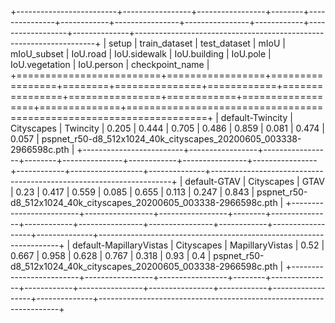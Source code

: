 +-------------------------+-----------------+-----------------+--------+---------------+------------+----------------+----------------+------------+------------------+--------------+--------------------------------------------------------------------+
| setup                   | train_dataset   | test_dataset    |   mIoU |   mIoU_subset |   IoU.road |   IoU.sidewalk |   IoU.building |   IoU.pole |   IoU.vegetation |   IoU.person | checkpoint_name                                                    |
+=========================+=================+=================+========+===============+============+================+================+============+==================+==============+====================================================================+
| default-Twincity        | Cityscapes      | Twincity        |  0.205 |         0.444 |      0.705 |          0.486 |          0.859 |      0.081 |            0.474 |        0.057 | pspnet_r50-d8_512x1024_40k_cityscapes_20200605_003338-2966598c.pth |
+-------------------------+-----------------+-----------------+--------+---------------+------------+----------------+----------------+------------+------------------+--------------+--------------------------------------------------------------------+
| default-GTAV            | Cityscapes      | GTAV            |  0.23  |         0.417 |      0.559 |          0.085 |          0.655 |      0.113 |            0.247 |        0.843 | pspnet_r50-d8_512x1024_40k_cityscapes_20200605_003338-2966598c.pth |
+-------------------------+-----------------+-----------------+--------+---------------+------------+----------------+----------------+------------+------------------+--------------+--------------------------------------------------------------------+
| default-MapillaryVistas | Cityscapes      | MapillaryVistas |  0.52  |         0.667 |      0.958 |          0.628 |          0.767 |      0.318 |            0.93  |        0.4   | pspnet_r50-d8_512x1024_40k_cityscapes_20200605_003338-2966598c.pth |
+-------------------------+-----------------+-----------------+--------+---------------+------------+----------------+----------------+------------+------------------+--------------+--------------------------------------------------------------------+